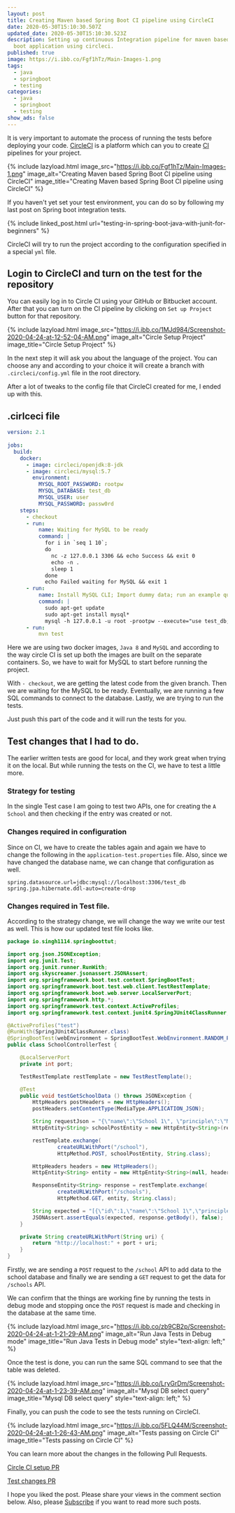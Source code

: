 ```yaml
---
layout: post
title: Creating Maven based Spring Boot CI pipeline using CircleCI
date: 2020-05-30T15:10:30.507Z
updated_date: 2020-05-30T15:10:30.523Z
description: Setting up continuous Integration pipeline for maven based spring
  boot application using circleci.
published: true
image: https://i.ibb.co/Fgf1hTz/Main-Images-1.png
tags:
  - java
  - springboot
  - testing
categories:
  - java
  - springboot
  - testing
show_ads: false
---
```

It is very important to automate the process of running the tests before deploying your code. [CircleCI](https://circleci.com/) is a platform which can you to create [CI](https://en.wikipedia.org/wiki/Continuous_integration) pipelines for your project.

{% include lazyload.html image_src="https://i.ibb.co/Fgf1hTz/Main-Images-1.png" image_alt="Creating Maven based Spring Boot CI pipeline using CircleCI" image_title="Creating Maven based Spring Boot CI pipeline using CircleCI" %}

If you haven't yet set your test environment, you can do so by following my last post on Spring boot integration tests.

{% include linked_post.html url="testing-in-spring-boot-java-with-junit-for-beginners" %}

CircleCI will try to run the project according to the configuration specified in a special `yml` file.

## Login to CircleCI and turn on the test for the repository

You can easily log in to Circle CI using your GitHub or Bitbucket account. After that you can turn on the CI pipeline by clicking on `Set up Project` button for that repository.

{% include lazyload.html image_src="https://i.ibb.co/1MJd984/Screenshot-2020-04-24-at-12-52-04-AM.png" image_alt="Circle Setup Project" image_title="Circle Setup Project" %}

In the next step it will ask you about the language of the project. You can choose any and according to your choice it will create a branch with `.circleci/config.yml` file in the root directory.

After a lot of tweaks to the config file that CircleCI created for me, I ended up with this.

## .cirlceci file

```yml
version: 2.1
  
jobs:
  build:
    docker:
      - image: circleci/openjdk:8-jdk
      - image: circleci/mysql:5.7
        environment:
          MYSQL_ROOT_PASSWORD: rootpw
          MYSQL_DATABASE: test_db
          MYSQL_USER: user
          MYSQL_PASSWORD: passw0rd
    steps:
      - checkout
      - run:
          name: Waiting for MySQL to be ready
          command: |
            for i in `seq 1 10`;
            do
              nc -z 127.0.0.1 3306 && echo Success && exit 0
              echo -n .
              sleep 1
            done
            echo Failed waiting for MySQL && exit 1 
      - run:
          name: Install MySQL CLI; Import dummy data; run an example query
          command: |
            sudo apt-get update
            sudo apt-get install mysql*
            mysql -h 127.0.0.1 -u root -prootpw --execute="use test_db;"
      - run:
          mvn test
```

Here we are using two docker images, `Java 8` and `MySQL` and according to the way circle CI is set up both the images are built on the separate containers. So, we have to wait for MySQL to start before running the project.

With `- checkout`, we are getting the latest code from the given branch. Then we are waiting for the MySQL to be ready. Eventually, we are running a few SQL commands to connect to the database. Lastly, we are trying to run the tests.

Just push this part of the code and it will run the tests for you.

## Test changes that I had to do.

The earlier written tests are good for local, and they work great when trying it on the local. But while running the tests on the CI, we have to test a little more.

### Strategy for testing

In the single Test case I am going to test two APIs, one for creating the `A School` and then checking if the entry was created or not.

### Changes required in configuration

Since on CI, we have to create the tables again and again we have to change the following in the `application-test.properties` file. Also, since we have changed the database name, we can change that configuration as well.

```
spring.datasource.url=jdbc:mysql://localhost:3306/test_db
spring.jpa.hibernate.ddl-auto=create-drop
```

### Changes required in Test file.

According to the strategy change, we will change the way we write our test as well. This is how our updated test file looks like.

```java
package io.singh1114.springboottut;

import org.json.JSONException;
import org.junit.Test;
import org.junit.runner.RunWith;
import org.skyscreamer.jsonassert.JSONAssert;
import org.springframework.boot.test.context.SpringBootTest;
import org.springframework.boot.test.web.client.TestRestTemplate;
import org.springframework.boot.web.server.LocalServerPort;
import org.springframework.http.*;
import org.springframework.test.context.ActiveProfiles;
import org.springframework.test.context.junit4.SpringJUnit4ClassRunner;

@ActiveProfiles("test")
@RunWith(SpringJUnit4ClassRunner.class)
@SpringBootTest(webEnvironment = SpringBootTest.WebEnvironment.RANDOM_PORT)
public class SchoolControllerTest {

    @LocalServerPort
    private int port;

    TestRestTemplate restTemplate = new TestRestTemplate();

    @Test
    public void testGetSchoolData () throws JSONException {
        HttpHeaders postHeaders = new HttpHeaders();
        postHeaders.setContentType(MediaType.APPLICATION_JSON);

        String requestJson = "{\"name\":\"School 1\", \"principle\":\"Mr. Charles\", \"address\":\"California\"}";
        HttpEntity<String> schoolPostEntity = new HttpEntity<String>(requestJson, postHeaders);

        restTemplate.exchange(
                createURLWithPort("/school"),
                HttpMethod.POST, schoolPostEntity, String.class);

        HttpHeaders headers = new HttpHeaders();
        HttpEntity<String> entity = new HttpEntity<String>(null, headers);

        ResponseEntity<String> response = restTemplate.exchange(
                createURLWithPort("/schools"),
                HttpMethod.GET, entity, String.class);

        String expected = "[{\"id\":1,\"name\":\"School 1\",\"principle\":\"Mr. Charles\",\"address\":\"California\"}]";
        JSONAssert.assertEquals(expected, response.getBody(), false);
    }

    private String createURLWithPort(String uri) {
        return "http://localhost:" + port + uri;
    }
}
```

Firstly, we are sending a `POST` request to the `/school` API to add data to the school database and finally we are sending a `GET` request to get the data for `/schools` API.

We can confirm that the things are working fine by running the tests in debug mode and stopping once the `POST` request is made and checking in the database at the same time.

{% include lazyload.html image_src="https://i.ibb.co/zb9CB2p/Screenshot-2020-04-24-at-1-21-29-AM.png" image_alt="Run Java Tests in Debug mode" image_title="Run Java Tests in Debug mode" style="text-align: left;" %}

Once the test is done, you can run the same SQL command to see that the table was deleted.

{% include lazyload.html image_src="https://i.ibb.co/LryGrDm/Screenshot-2020-04-24-at-1-23-39-AM.png" image_alt="Mysql DB select query" image_title="Mysql DB select query" style="text-align: left;" %}

Finally, you can push the code to see the tests running on CircleCI.

{% include lazyload.html image_src="https://i.ibb.co/5FLQ44M/Screenshot-2020-04-24-at-1-26-43-AM.png" image_alt="Tests passing on Circle CI" image_title="Tests passing on Circle CI" %}

You can learn more about the changes in the following Pull Requests.

[Circle CI setup PR](https://github.com/singh1114/java_tutorial/pull/1)

[Test changes PR](https://github.com/singh1114/java_tutorial/pull/2)

I hope you liked the post. Please share your views in the comment section below. Also, please [Subscribe](https://ranvir.xyz/blog/subscribe) if you want to read more such posts.